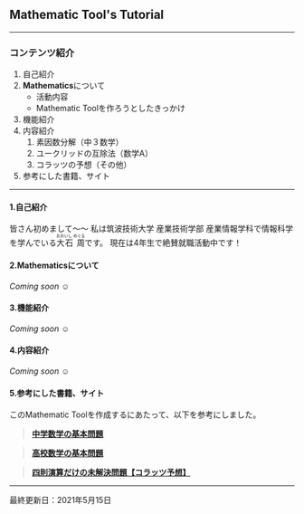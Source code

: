 ## Mathematic Tool's Tutorial
***
### コンテンツ紹介
1. 自己紹介
2. **Mathematics**について
   * 活動内容
   * Mathematic Toolを作ろうとしたきっかけ
3. 機能紹介
4. 内容紹介
   1. 素因数分解（中３数学）
   2. ユークリッドの互除法（数学A）
   3. コラッツの予想（その他）
5. 参考にした書籍、サイト
***

#### 1.自己紹介
皆さん初めまして～～
私は筑波技術大学 産業技術学部 産業情報学科で情報科学を学んでいる<ruby>大石 周<rp>（</rp><rt>おおいし めぐる</rt><rp>）</rp></ruby>です。
現在は4年生で絶賛就職活動中です！

#### 2.**Mathematics**について
*Coming soon* :relaxed:

#### 3.機能紹介
*Coming soon* :relaxed:

#### 4.内容紹介
*Coming soon* :relaxed:

#### 5.参考にした書籍、サイト
このMathematic Toolを作成するにあたって、以下を参考にしました。

> [**中学数学の基本問題**](https://www.geisya.or.jp/~mwm48961/math/index_m.htm)

> [**高校数学の基本問題**](https://www.geisya.or.jp/~mwm48961/koukou/index_m.htm)

> [**四則演算だけの未解決問題【コラッツ予想】**](https://www.youtube.com/watch?v=-j5ZWffcnQ0) 

***
最終更新日：2021年5月15日